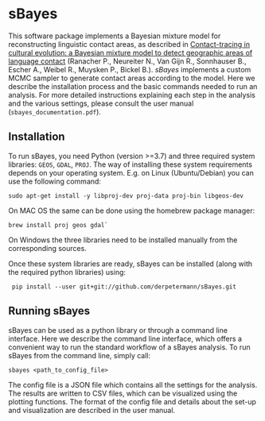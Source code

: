 # sBayes

This software package implements a Bayesian mixture model for reconstructing linguistic contact areas, as 
described in 
[Contact-tracing in cultural evolution: a Bayesian mixture model to detect geographic areas of language contact](https://www.biorxiv.org/content/10.1101/2021.03.31.437731v3)
(Ranacher P., Neureiter N., Van Gijn R., Sonnhauser B., Escher A., Weibel R., Muysken P., Bickel B.).
*sBayes* implements a custom MCMC sampler to generate contact areas according to the model. Here we describe
the installation process and the basic commands needed to run an analysis. For more detailed instructions explaining
each step in the analysis and the various settings, please consult the user manual (`sbayes_documentation.pdf`).


## Installation
To run sBayes, you need Python (version >=3.7) and three required system libraries: `GEOS`, `GDAL`, `PROJ`. The way of
installing these system requirements depends on your operating system. E.g. on Linux (Ubuntu/Debian) you can use the 
following command:
```shell
sudo apt-get install -y libproj-dev proj-data proj-bin libgeos-dev
```

On MAC OS the same can be done using the homebrew package manager:
```shell
brew install proj geos gdal`
```

On Windows the three libraries need to be installed manually from the corresponding sources.

Once these system libraries are ready, sBayes can be installed (along with the required python libraries) using:
```shell
 pip install --user git+git://github.com/derpetermann/sBayes.git
```

## Running sBayes
sBayes can be used as a python library or through a command line interface. Here we 
describe the command line interface, which offers a convenient way to run the standard 
workflow of a sBayes analysis. To run sBayes from the command line, simply call: 
```shell
sbayes <path_to_config_file>
```
The config file is a JSON file which contains all the settings for the analysis. The 
results are written to CSV files, which can be visualized using the plotting functions.
The format of the config file and details about the set-up and visualization are described in
the user manual.
